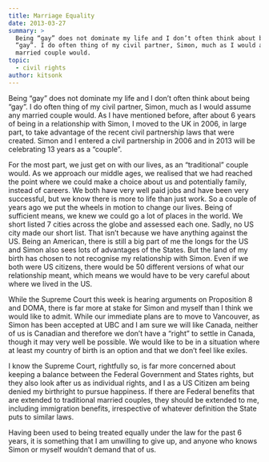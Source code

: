 ```yaml
---
title: Marriage Equality
date: 2013-03-27
summary: >
  Being “gay” does not dominate my life and I don’t often think about being
  “gay”. I do often thing of my civil partner, Simon, much as I would assume any
  married couple would.
topic:
  - civil rights
author: kitsonk
---
```


Being “gay” does not dominate my life and I don’t often think about being “gay”.
I do often thing of my civil partner, Simon, much as I would assume any married
couple would. As I have mentioned before, after about 6 years of being in a
relationship with Simon, I moved to the UK in 2006, in large part, to take
advantage of the recent civil partnership laws that were created. Simon and I
entered a civil partnership in 2006 and in 2013 will be celebrating 13 years as
a “couple”.

For the most part, we just get on with our lives, as an “traditional” couple
would. As we approach our middle ages, we realised that we had reached the point
where we could make a choice about us and potentially family, instead of
careers. We both have very well paid jobs and have been very successful, but we
know there is more to life than just work. So a couple of years ago we put the
wheels in motion to change our lives. Being of sufficient means, we knew we
could go a lot of places in the world. We short listed 7 cities across the globe
and assessed each one. Sadly, no US city made our short list. That isn’t because
we have anything against the US. Being an American, there is still a big part of
me the longs for the US and Simon also sees lots of advantages of the States.
But the land of my birth has chosen to not recognise my relationship with Simon.
Even if we both were US citizens, there would be 50 different versions of what
our relationship meant, which means we would have to be very careful about where
we lived in the US.

While the Supreme Court this week is hearing arguments on Proposition 8 and
DOMA, there is far more at stake for Simon and myself than I think we would like
to admit. While our immediate plans are to move to Vancouver, as Simon has been
accepted at UBC and I am sure we will like Canada, neither of us is Canadian and
therefore we don’t have a “right” to settle in Canada, though it may very well
be possible. We would like to be in a situation where at least my country of
birth is an option and that we don’t feel like exiles.

I know the Supreme Court, rightfully so, is far more concerned about keeping a
balance between the Federal Government and States rights, but they also look
after us as individual rights, and I as a US Citizen am being denied my
birthright to pursue happiness. If there are Federal benefits that are extended
to traditional married couples, they should be extended to me, including
immigration benefits, irrespective of whatever definition the State puts to
similar laws.

Having been used to being treated equally under the law for the past 6 years, it
is something that I am unwilling to give up, and anyone who knows Simon or
myself wouldn’t demand that of us.
